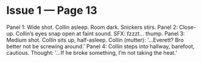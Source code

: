 # Issue 1 — Page 13

Panel 1: Wide shot. Collin asleep. Room dark. Snickers stirs.
Panel 2: Close-up. Collin’s eyes snap open at faint sound. SFX: fzzzt… thump.
Panel 3: Medium shot. Collin sits up, half-asleep. Collin (mutter): '…Everett? Bro better not be screwing around.'
Panel 4: Collin steps into hallway, barefoot, cautious. Thought: '…If he broke something, I’m not taking the heat.'
